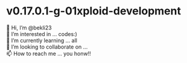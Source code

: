 # v0.17.0.1-g-01xploid-development
👋 Hi, I’m @bekli23<br>
👀 I’m interested in ... codes:) <br>
🌱 I’m currently learning ... all <br>
💞️ I’m looking to collaborate on ...<br>
📫 How to reach me ... you honw!!<br>

